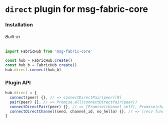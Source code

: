 # `direct` plugin for msg-fabric-core 

### Installation

###### Built-in

```javascript
import FabricHub from 'msg-fabric-core'

const hub = FabricHub.create()
const hub_b = FabricHub.create()
hub.direct.connect(hub_b)
```

### Plugin API

```javascript
hub.direct = {
  connect(peer) {}, // => connectDirectPair(peer)[0]
  pair(peer) {}, // => Promise.all(connectDirectPair(peer))
  connectDirectPair(peer) {}, // => [Promise(channel_self), Promise(channel_peer)]
  connectDirectChannel(send, channel_id, no_hello) {}, // => [recv function, Promise(channel)]
}
```

